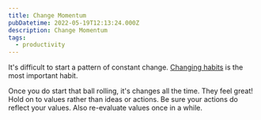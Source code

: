 ```yaml
---
title: Change Momentum
pubDatetime: 2022-05-19T12:13:24.000Z
description: Change Momentum
tags:
  - productivity
---
```


It's difficult to start a pattern of constant change. [Changing habits](about-habit-disruptors) is
the most important habit.

Once you do start that ball rolling, it's changes all the time. They feel great! Hold on to values
rather than ideas or actions. Be sure your actions do reflect your values. Also re-evaluate values
once in a while.
